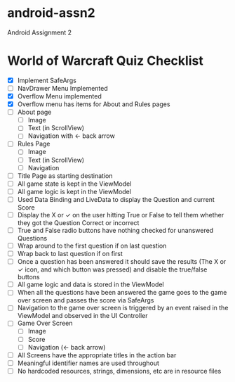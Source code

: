 # android-assn2
Android Assignment 2

# World of Warcraft Quiz Checklist

- [x] Implement SafeArgs
- [ ] NavDrawer Menu Implemented
- [x] Overflow Menu implemented
- [x] Overflow menu has items for About and Rules pages
- [ ] About page 
  - [ ] Image
  - [ ] Text (in ScrollView)
  - [ ] Navigation with <- back arrow
- [ ] Rules Page
  - [ ] Image
  - [ ] Text (in ScrollView)
  - [ ] Navigation
- [ ] Title Page as starting destination
- [ ] All game state is kept in the ViewModel
- [ ] All game logic is kept in the ViewModel
- [ ] Used Data Binding and LiveData to display the Question and current Score
- [ ] Display the X or ✓ on the user hitting True or False to tell them whether they got the Question Correct or incorrect
- [ ] True and False radio buttons have nothing checked for unanswered Questions
- [ ] Wrap around to the first question if on last question
- [ ] Wrap back to last question if on first
- [ ] Once a question has been answered it should save the results (The X or ✓ icon, and which button was pressed) and disable the true/false buttons
- [ ] All game logic and data is stored in the ViewModel
- [ ] When all the questions have been answered the game goes to the game over screen and passes the score via SafeArgs
- [ ] Navigation to the game over screen is triggered by an event raised in the ViewModel and observed in the UI Controller
- [ ] Game Over Screen
  - [ ] Image
  - [ ] Score
  - [ ] Navigation (<- back arrow)
- [ ] All Screens have the appropriate titles in the action bar
- [ ] Meaningful identifier names are used throughout
- [ ] No hardcoded resources, strings, dimensions, etc are in resource files